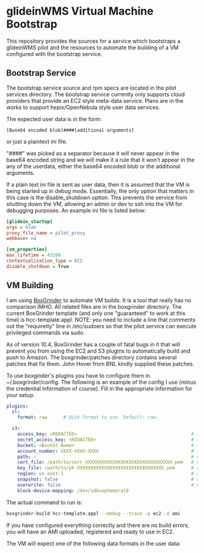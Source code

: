 # glideinWMS Virtual Machine Bootstrap 

 This repository provides the sources for a service which bootstraps a glideinWMS
 pilot and the resources to automate the building of a VM configured with the 
 bootstrap service.

## Bootstrap Service

 The bootstrap service source and rpm specs are located in the pilot services
 directory.  The bootstrap service currently only supports cloud providers that 
 provide an EC2 style meta-data service.  Plans are in the works to support
 hepix/OpenNebula style user data services.

 The expected user data is in the form:

```
[Base64 encoded blob]####[additional arguments]
```

 or just a plaintext ini file.


 "####" was picked as a separator because it will never appear in the base64 
 encoded string and we will make it a rule that it won't appear in the any of the
 userdata, either the base64 encoded blob or the additional arguments.

 If a plain text ini file is sent as user data, then it is assumed that the VM is
 being started up in debug mode.  Essentially, the only option that matters in 
 this case is the disable_shutdown option.  This prevents the service from 
 shutting down the VM, allowing an admin or dev to ssh into the VM for debugging
 purposes.  An example ini file is listed below:

```ini
[glidein_startup]
args = blah
proxy_file_name = pilot_proxy
webbase= na

[vm_properties]
max_lifetime = 43200
contextualization_type = EC2
disable_shutdown = True
```

## VM Building

 I am using [BoxGrinder](http://boxgrinder.org/) to automate VM builds.  It is a
 tool that really has no comparison IMHO.  All related files are in the 
 boxgrinder directory.  The current BoxGrinder template (and only one 
 "guaranteed" to work at this time) is hcc-template.appl.  NOTE: you need to
 include a line that comments out the "requiretty" line in /etc/sudoers so that
 the pilot service can execute privileged commands via sudo.

 As of version 10.4, BoxGrinder has a couple of fatal bugs in it that will 
 prevent you from using the EC2 and S3 plugins to automatically build and push to
 Amazon.  The boxgrinder/patches directory contains several patches that fix 
 them.  John Hover from BNL kindly supplied these patches.

 To use boxginder's plugins you have to configure them in ~/.boxgrinder/config.
 The following is an example of the config I use (minus the credential 
 information of course).  Fill in the appropriate information for your setup.

```yaml
plugins:
  sl:
    format: raw      # Disk format to use. Default: raw.

  s3:
    access_key: <REDACTED>                                          # (required)
    secret_access_key: <REDACTED>                                   # (required)
    bucket: <Bucket Name>                                           # (required)
    account_number: XXXX-XXXX-XXXX                                  # (required)
    path: /                                                         # default: /
    cert_file: /path/to/cert-XXXXXXXXXXXXXXXXXXXXXXXXXXXXXXXX.pem   # required only for ami type
    key_file: /path/to/pk-XXXXXXXXXXXXXXXXXXXXXXXXXXXXXXXX.pem      # required only for ami type
    region: us-east-1                                               # amazon region to upload and register amis in; default: us-east-1
    snapshot: false                                                 # default: false
    overwrite: false                                                # default: false
    block-device-mapping: /dev/sdb=ephemeral0
```

 The actual command to run is:

```bash
boxgrinder-build hcc-template.appl --debug --trace -p ec2 -d ami
```

 If you have configured everything correctly and there are no build errors, you 
 will have an AMI uploaded, registered and ready to use in EC2.

 The VM will expect one of the following data formats in the user data:

